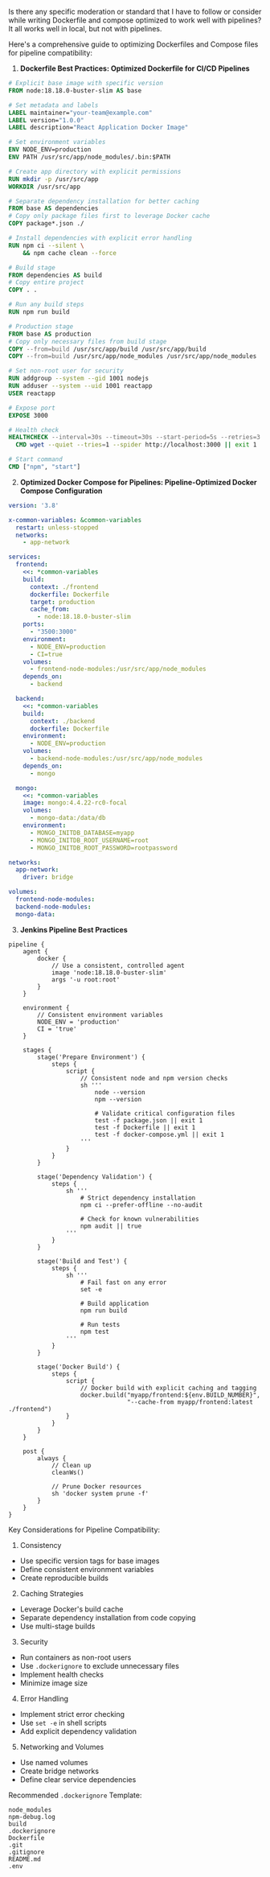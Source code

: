 Is there any specific moderation or standard that I have to follow or consider while writing Dockerfile and compose optimized to work well with pipelines? It all works well in local, but not with pipelines.

Here's a comprehensive guide to optimizing Dockerfiles and Compose files for pipeline compatibility:

1. **Dockerfile Best Practices:  Optimized Dockerfile for CI/CD Pipelines**

```dockerfile
# Explicit base image with specific version
FROM node:18.18.0-buster-slim AS base

# Set metadata and labels
LABEL maintainer="your-team@example.com"
LABEL version="1.0.0"
LABEL description="React Application Docker Image"

# Set environment variables
ENV NODE_ENV=production
ENV PATH /usr/src/app/node_modules/.bin:$PATH

# Create app directory with explicit permissions
RUN mkdir -p /usr/src/app
WORKDIR /usr/src/app

# Separate dependency installation for better caching
FROM base AS dependencies
# Copy only package files first to leverage Docker cache
COPY package*.json ./

# Install dependencies with explicit error handling
RUN npm ci --silent \
    && npm cache clean --force

# Build stage
FROM dependencies AS build
# Copy entire project
COPY . .

# Run any build steps
RUN npm run build

# Production stage
FROM base AS production
# Copy only necessary files from build stage
COPY --from=build /usr/src/app/build /usr/src/app/build
COPY --from=build /usr/src/app/node_modules /usr/src/app/node_modules

# Set non-root user for security
RUN addgroup --system --gid 1001 nodejs
RUN adduser --system --uid 1001 reactapp
USER reactapp

# Expose port
EXPOSE 3000

# Health check
HEALTHCHECK --interval=30s --timeout=30s --start-period=5s --retries=3 \
  CMD wget --quiet --tries=1 --spider http://localhost:3000 || exit 1

# Start command
CMD ["npm", "start"]
```

2. **Optimized Docker Compose for Pipelines: Pipeline-Optimized Docker Compose Configuration**

```yaml
version: '3.8'

x-common-variables: &common-variables
  restart: unless-stopped
  networks:
    - app-network

services:
  frontend:
    <<: *common-variables
    build:
      context: ./frontend
      dockerfile: Dockerfile
      target: production
      cache_from:
        - node:18.18.0-buster-slim
    ports:
      - "3500:3000"
    environment:
      - NODE_ENV=production
      - CI=true
    volumes:
      - frontend-node-modules:/usr/src/app/node_modules
    depends_on:
      - backend

  backend:
    <<: *common-variables
    build:
      context: ./backend
      dockerfile: Dockerfile
    environment:
      - NODE_ENV=production
    volumes:
      - backend-node-modules:/usr/src/app/node_modules
    depends_on:
      - mongo

  mongo:
    <<: *common-variables
    image: mongo:4.4.22-rc0-focal
    volumes:
      - mongo-data:/data/db
    environment:
      - MONGO_INITDB_DATABASE=myapp
      - MONGO_INITDB_ROOT_USERNAME=root
      - MONGO_INITDB_ROOT_PASSWORD=rootpassword

networks:
  app-network:
    driver: bridge

volumes:
  frontend-node-modules:
  backend-node-modules:
  mongo-data:
```

3. **Jenkins Pipeline Best Practices**
```
pipeline {
    agent {
        docker {
            // Use a consistent, controlled agent
            image 'node:18.18.0-buster-slim'
            args '-u root:root'
        }
    }

    environment {
        // Consistent environment variables
        NODE_ENV = 'production'
        CI = 'true'
    }

    stages {
        stage('Prepare Environment') {
            steps {
                script {
                    // Consistent node and npm version checks
                    sh '''
                        node --version
                        npm --version
                        
                        # Validate critical configuration files
                        test -f package.json || exit 1
                        test -f Dockerfile || exit 1
                        test -f docker-compose.yml || exit 1
                    '''
                }
            }
        }

        stage('Dependency Validation') {
            steps {
                sh '''
                    # Strict dependency installation
                    npm ci --prefer-offline --no-audit
                    
                    # Check for known vulnerabilities
                    npm audit || true
                '''
            }
        }

        stage('Build and Test') {
            steps {
                sh '''
                    # Fail fast on any error
                    set -e
                    
                    # Build application
                    npm run build
                    
                    # Run tests
                    npm test
                '''
            }
        }

        stage('Docker Build') {
            steps {
                script {
                    // Docker build with explicit caching and tagging
                    docker.build("myapp/frontend:${env.BUILD_NUMBER}", 
                                 "--cache-from myapp/frontend:latest ./frontend")
                }
            }
        }
    }

    post {
        always {
            // Clean up
            cleanWs()
            
            // Prune Docker resources
            sh 'docker system prune -f'
        }
    }
}
```

Key Considerations for Pipeline Compatibility:

1. Consistency
- Use specific version tags for base images
- Define consistent environment variables
- Create reproducible builds

2. Caching Strategies
- Leverage Docker's build cache
- Separate dependency installation from code copying
- Use multi-stage builds

3. Security
- Run containers as non-root users
- Use `.dockerignore` to exclude unnecessary files
- Implement health checks
- Minimize image size

4. Error Handling
- Implement strict error checking
- Use `set -e` in shell scripts
- Add explicit dependency validation

5. Networking and Volumes
- Use named volumes
- Create bridge networks
- Define clear service dependencies

Recommended `.dockerignore` Template:
```
node_modules
npm-debug.log
build
.dockerignore
Dockerfile
.git
.gitignore
README.md
.env
```

